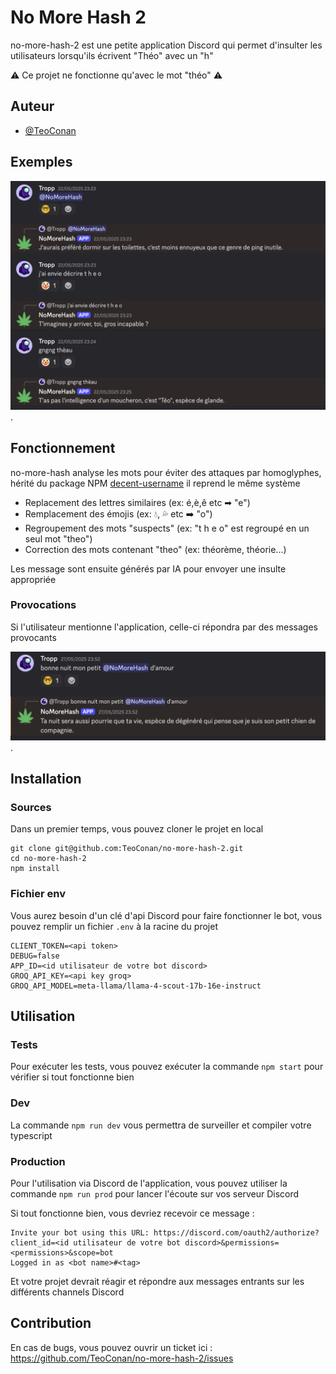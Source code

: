 # No More Hash 2

no-more-hash-2 est une petite application Discord qui permet d'insulter les utilisateurs lorsqu'ils écrivent "Théo" avec un "h"

⚠️ Ce projet ne fonctionne qu'avec le mot "théo" ⚠️

## Auteur

-   [@TeoConan](https://github.com/TeoConan)

## Exemples

![Exemple 1](https://raw.githubusercontent.com/TeoConan/no-more-hash-2/main/.doc/exemple-1.png 'Utilisation principale').

## Fonctionnement

no-more-hash analyse les mots pour éviter des attaques par homoglyphes, hérité du package NPM [decent-username](https://www.npmjs.com/package/decent-username) il reprend le même système

-   Replacement des lettres similaires (ex: é,è,ê etc ➡ "e")
-   Remplacement des émojis (ex: 💧, 💦 etc ➡️ "o")
-   Regroupement des mots "suspects" (ex: "t h e o" est regroupé en un seul mot "theo")
-   Correction des mots contenant "theo" (ex: théorème, théorie...)

Les message sont ensuite générés par IA pour envoyer une insulte appropriée

### Provocations

Si l'utilisateur mentionne l'application, celle-ci répondra par des messages provocants

![Exemple 2](https://raw.githubusercontent.com/TeoConan/no-more-hash-2/main/.doc/exemple-2.png 'Provocations').

## Installation

### Sources

Dans un premier temps, vous pouvez cloner le projet en local

```shell
git clone git@github.com:TeoConan/no-more-hash-2.git
cd no-more-hash-2
npm install
```

### Fichier env

Vous aurez besoin d'un clé d'api Discord pour faire fonctionner le bot, vous pouvez remplir un fichier `.env` à la racine du projet

```
CLIENT_TOKEN=<api token>
DEBUG=false
APP_ID=<id utilisateur de votre bot discord>
GROQ_API_KEY=<api key groq>
GROQ_API_MODEL=meta-llama/llama-4-scout-17b-16e-instruct
```

## Utilisation

### Tests

Pour exécuter les tests, vous pouvez exécuter la commande `npm start` pour vérifier si tout fonctionne bien

### Dev

La commande `npm run dev` vous permettra de surveiller et compiler votre typescript

### Production

Pour l'utilisation via Discord de l'application, vous pouvez utiliser la commande `npm run prod` pour lancer l'écoute sur vos serveur Discord

Si tout fonctionne bien, vous devriez recevoir ce message :

```
Invite your bot using this URL: https://discord.com/oauth2/authorize?client_id=<id utilisateur de votre bot discord>&permissions=<permissions>&scope=bot
Logged in as <bot name>#<tag>
```

Et votre projet devrait réagir et répondre aux messages entrants sur les différents channels Discord

## Contribution

En cas de bugs, vous pouvez ouvrir un ticket ici : https://github.com/TeoConan/no-more-hash-2/issues
